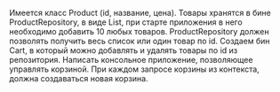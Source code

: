 Имеется класс Product (id, название, цена). 
Товары хранятся в бине ProductRepository, в виде List, при старте приложения в него необходимо добавить 10 любых товаров. 
ProductRepository должен позволять получить весь список или один товар по id. 
Создаем бин Cart, в который можно добавлять и удалять товары по id из репозитория. 
Написать консольное приложение, позволяющее управлять корзиной. 
При каждом запросе корзины из контекста, должна создаваться новая корзина.

